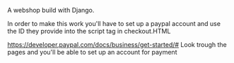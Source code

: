 A webshop build with Django.

In order to make this work you'll have to set up a paypal account and use the ID they provide into the script tag in checkout.HTML

https://developer.paypal.com/docs/business/get-started/#
Look trough the pages and you'll be able to set up an account for payment
